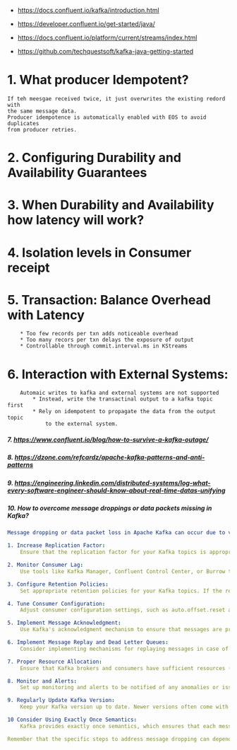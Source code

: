 * https://docs.confluent.io/kafka/introduction.html
* https://developer.confluent.io/get-started/java/
* https://docs.confluent.io/platform/current/streams/index.html

* https://github.com/techquestsoft/kafka-java-getting-started

# 1. What producer Idempotent? 
    If teh meesgae received twice, it just overwrites the existing redord with 
    the same message data.
    Producer idempotence is automatically enabled with EOS to avoid duplicates 
    from producer retries.

# 2. Configuring Durability and Availability Guarantees

# 3. When Durability and Availability how latency will work?

# 4. Isolation levels in Consumer receipt

# 5. Transaction: Balance Overhead with Latency
        * Too few records per txn adds noticeable overhead
        * Too many recors per txn delays the exposure of output
        * Controllable through commit.interval.ms in KStreams

# 6. Interaction with External Systems:
        Automaic writes to kafka and external systems are not supported
            * Instead, write the transactinal output to a kafka topic first
            * Rely on idempotent to propagate the data from the output topic 
                to the external system. 

##### 7. https://www.confluent.io/blog/how-to-survive-a-kafka-outage/

##### 8. https://dzone.com/refcardz/apache-kafka-patterns-and-anti-patterns

##### 9. https://engineering.linkedin.com/distributed-systems/log-what-every-software-engineer-should-know-about-real-time-datas-unifying

##### 10.  How to overcome message droppings or data packets missing in Kafka? 
````yaml
Message dropping or data packet loss in Apache Kafka can occur due to various reasons, and addressing this issue requires a combination of proper configuration, monitoring, and handling potential failure scenarios. Here are several strategies to overcome message droppings or data packets missing in Kafka:

1. Increase Replication Factor:
    Ensure that the replication factor for your Kafka topics is appropriately set. This ensures that multiple copies (replicas) of each partition exist across different brokers. If one broker goes down, another replica can serve the data.

2. Monitor Consumer Lag:
    Use tools like Kafka Manager, Confluent Control Center, or Burrow to monitor consumer lag. Consumer lag represents the time it takes for a consumer to catch up with the latest messages. Identifying and addressing lag can help prevent message dropping.

3. Configure Retention Policies:
    Set appropriate retention policies for your Kafka topics. If the retention period is too short, messages may be deleted before consumers have a chance to consume them. If it's too long, it may lead to unnecessary disk space consumption.

4. Tune Consumer Configuration:
    Adjust consumer configuration settings, such as auto.offset.reset and enable.auto.commit, to ensure that consumers can recover from failures gracefully. For example, setting auto.offset.reset to "earliest" can ensure that consumers start reading from the beginning of the topic if no offset is stored.

5. Implement Message Acknowledgment:
    Use Kafka's acknowledgment mechanism to ensure that messages are processed successfully before they are considered consumed. This involves configuring your consumers to acknowledge messages only after processing.

6. Implement Message Replay and Dead Letter Queues:
    Consider implementing mechanisms for replaying messages in case of processing failures. You can use dead-letter queues to store messages that couldn't be processed successfully and investigate the issues later.

7. Proper Resource Allocation:
    Ensure that Kafka brokers and consumers have sufficient resources (CPU, memory, disk) to handle the expected workload. Insufficient resources can lead to performance issues and data loss.

8. Monitor and Alerts:
    Set up monitoring and alerts to be notified of any anomalies or issues in your Kafka cluster. Monitor metrics such as broker lag, under-replicated partitions, and resource utilization.

9. Regularly Update Kafka Version:
    Keep your Kafka version up to date. Newer versions often come with bug fixes, improvements, and optimizations that can enhance stability and reliability.

10 Consider Using Exactly Once Semantics:
    Kafka provides exactly once semantics, which ensures that each message is processed by the consumer exactly once, even in the presence of failures. This can be achieved using features like idempotent producers and transactions.

Remember that the specific steps to address message dropping can depend on the details of your Kafka deployment, including your use case, workload, and cluster architecture. Regularly review and update your configuration and procedures based on your evolving requirements.
````






